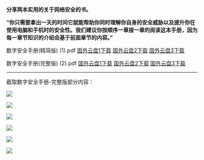 **分享两本实用的关于网络安全的书。**

**“你只需要拿出一天的时间它就能帮助你同时理解你自身的安全威胁以及提升你在使用电脑和手机时的安全性。我们建议你按顺序一章接一章的阅读这本手册，因为每一章节知识的介绍会基于前面章节的内容。”**

数字安全手册(精简版) (1).pdf  [国外云盘1下载](http://45.32.141.248:8000/f/56c31a735b/)  [国外云盘2下载](https://nofile.io/f/NxEQyXMDcFn/%E6%95%B0%E5%AD%97%E5%AE%89%E5%85%A8%E6%89%8B%E5%86%8C(%E7%B2%BE%E7%AE%80%E7%89%88)+(1).pdf)   [国外云盘3下载](https://www.adrive.com/public/8HqeHP/%E6%95%B0%E5%AD%97%E5%AE%89%E5%85%A8%E6%89%8B%E5%86%8C(%E7%B2%BE%E7%AE%80%E7%89%88)%20(1).pdf)

数字安全手册(完整版) (2).pdf  [国外云盘1下载](http://45.32.141.248:8000/f/f369651a36/) [国外云盘2下载](https://nofile.io/f/tF1CaXP69hK/%E6%95%B0%E5%AD%97%E5%AE%89%E5%85%A8%E6%89%8B%E5%86%8C(%E5%AE%8C%E6%95%B4%E7%89%88)+(2).pdf)  [国外云盘3下载](https://www.adrive.com/public/pfhKXm/%E6%95%B0%E5%AD%97%E5%AE%89%E5%85%A8%E6%89%8B%E5%86%8C(%E5%AE%8C%E6%95%B4%E7%89%88)%20(2).pdf)


***

截取数字安全手册-完整版部分内容：

![](https://raw.githubusercontent.com/Alvin9999/PAC/master/safe/safe1.PNG)

![](https://raw.githubusercontent.com/Alvin9999/PAC/master/safe/safe2.PNG)

![](https://raw.githubusercontent.com/Alvin9999/PAC/master/safe/safe3.PNG)

![](https://raw.githubusercontent.com/Alvin9999/PAC/master/safe/safe4.PNG)

![](https://raw.githubusercontent.com/Alvin9999/PAC/master/safe/safe5.PNG)

![](https://raw.githubusercontent.com/Alvin9999/PAC/master/safe/safe6.PNG)
